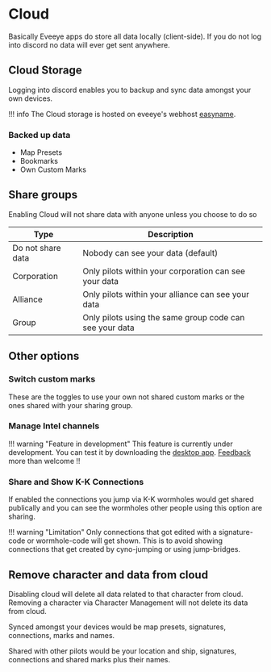 # Cloud

Basically Eveeye apps do store all data locally (client-side). If you do not log into discord no data will ever get sent anywhere.

## Cloud Storage
Logging into discord enables you to backup and sync data amongst your own devices<!-- and would enable options to share data with other pilots-->.

!!! info
    The Cloud storage is hosted on eveeye's webhost [easyname](https://www.easyname.com/en).

<!--### Shared data
- Your pilot's location and ship
- Wormhole Connections
- Signatures
- Shared Custom Marks-->


### Backed up data
 - Map Presets
 - Bookmarks
 - Own Custom Marks

## Share groups
Enabling Cloud will not share data with anyone unless you choose to do so

| Type | Description |
|--|--|
| Do not share data | Nobody can see your data (default)   |
| Corporation | Only pilots within your corporation can see your data   |
| Alliance | Only pilots within your alliance can see your data |
| Group | Only pilots using the same group code can see your data |

## Other options
### Switch custom marks
These are the toggles to use your own not shared custom marks or the ones shared with your sharing group.

### Manage Intel channels

!!! warning "Feature in development"
    This feature is currently under development. You can test it by downloading the [desktop app](https://eveeye.readthedocs.io/en/latest/desktop-app/). [Feedback](https://eveeye.readthedocs.io/en/latest/#Feedback) more than welcome !!
    
### Share and Show K-K Connections
If enabled the connections you jump via K-K wormholes would get shared publically and you can see the wormholes other people using this option are sharing. 

!!! warning "Limitation"
    Only connections that got edited with a signature-code or wormhole-code will get shown. This is to avoid showing connections that get created by cyno-jumping or using jump-bridges.

## Remove character and data from cloud
Disabling cloud will delete all data related to that character from cloud.
Removing a character via Character Management will not delete its data from cloud.

Synced amongst your devices would be map presets, signatures, connections, marks and names.

Shared with other pilots would be your location and ship, signatures, connections and shared marks plus their names.

<!--stackedit_data:
eyJoaXN0b3J5IjpbLTEzNjg2NDA3MywtMTYxNjQzNzgyMSw1MD
E3NjU2MzUsLTEyNDQ3OTc2MzEsLTE0MzEyODA4NTEsNDE3NDkz
Nzk2LC0xNDAwNzI1ODg4LC0yMzUxMzk2NTIsMTYwNDk1NTE3MS
wtOTAzMTY5OTAxXX0=
-->